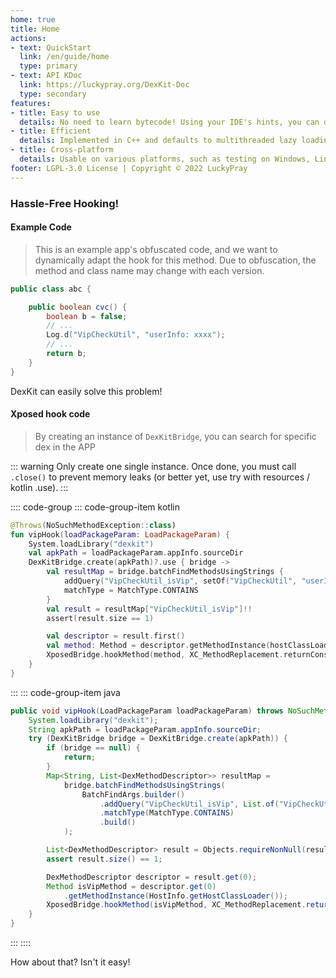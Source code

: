 ```yaml
---
home: true
title: Home
actions:
- text: QuickStart
  link: /en/guide/home
  type: primary
- text: API KDoc
  link: https://luckypray.org/DexKit-Doc
  type: secondary
features:
- title: Easy to use
  details: No need to learn bytecode! Using your IDE's hints, you can quickly get started without the need for documentation.
- title: Efficient
  details: Implemented in C++ and defaults to multithreaded lazy loading of resources! Up to ten or even hundreds of times faster than other similar tools.
- title: Cross-platform
  details: Usable on various platforms, such as testing on Windows, Linux, or MacOS, and then moving the logic into the Android platform after testing is completed.
footer: LGPL-3.0 License | Copyright © 2022 LuckyPray
---
```


### Hassle-Free Hooking!

#### Example Code

> This is an example app's obfuscated code, and we want to dynamically adapt the hook for this method. Due to obfuscation, the method and class name may change with each version.
```java
public class abc {

    public boolean cvc() {
        boolean b = false;
        // ...
        Log.d("VipCheckUtil", "userInfo: xxxx");
        // ...
        return b;
    }
}
```

DexKit can easily solve this problem!

#### Xposed hook code

> By creating an instance of `DexKitBridge`, you can search for specific dex in the APP

::: warning
Only create one single instance. Once done, you must call `.close()` to prevent memory leaks (or better yet, use try with resources / kotlin .use).
:::

:::: code-group
::: code-group-item kotlin
```kotlin
@Throws(NoSuchMethodException::class)
fun vipHook(loadPackageParam: LoadPackageParam) {
    System.loadLibrary("dexkit")
    val apkPath = loadPackageParam.appInfo.sourceDir
    DexKitBridge.create(apkPath)?.use { bridge ->
        val resultMap = bridge.batchFindMethodsUsingStrings {
            addQuery("VipCheckUtil_isVip", setOf("VipCheckUtil", "userInfo:"))
            matchType = MatchType.CONTAINS
        }
        val result = resultMap["VipCheckUtil_isVip"]!!
        assert(result.size == 1)

        val descriptor = result.first()
        val method: Method = descriptor.getMethodInstance(hostClassLoader)
        XposedBridge.hookMethod(method, XC_MethodReplacement.returnConstant(true))
    }
}
```
:::
::: code-group-item java
```java
public void vipHook(LoadPackageParam loadPackageParam) throws NoSuchMethodException {
    System.loadLibrary("dexkit");
    String apkPath = loadPackageParam.appInfo.sourceDir;
    try (DexKitBridge bridge = DexKitBridge.create(apkPath)) {
        if (bridge == null) {
            return;
        }
        Map<String, List<DexMethodDescriptor>> resultMap =
            bridge.batchFindMethodsUsingStrings(
                BatchFindArgs.builder()
                    .addQuery("VipCheckUtil_isVip", List.of("VipCheckUtil", "userInfo:"))
                    .matchType(MatchType.CONTAINS)
                    .build()
            );

        List<DexMethodDescriptor> result = Objects.requireNonNull(resultMap.get("VipCheckUtil_isVip"));
        assert result.size() == 1;

        DexMethodDescriptor descriptor = result.get(0);
        Method isVipMethod = descriptor.get(0)
            .getMethodInstance(HostInfo.getHostClassLoader());
        XposedBridge.hookMethod(isVipMethod, XC_MethodReplacement.returnConstant(true));
    }
}
```
:::
::::

How about that? Isn't it easy!
